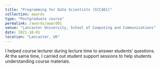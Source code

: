 ```yaml
---
title: "Programming for Data Scientists (SCC461)"
collection: awards
type: "Postgraduate course"
permalink: /awards/award01
venue: "Lancaster University, School of Computing and Communications"
date: 2021-10-01
location: "Lancaster, UK"
---
```


I helped course lecturer during lecture time to answer students’ questions. At the
same time, I carried out student support sessions to help students understanding course materials.
